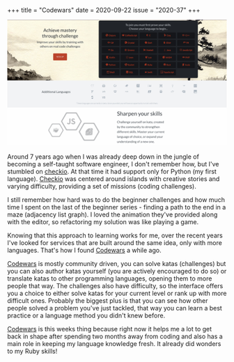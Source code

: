 +++
title       = "Codewars"
date        = 2020-09-22
issue       = "2020-37"
+++

[![Codewars](/img/codewars.jpg)](https://codewars.com)

Around 7 years ago when I was already deep down in the jungle of becoming a self-taught software engineer, I don't remember how, but I've stumbled on [checkio](https://checkio.org/). At that time it had support only for Python (my first language).
[Checkio](https://checkio.org/) was centered around islands with creative stories and varying difficulty, providing a set of missions (coding challenges).

I still remember how hard was to do the beginner challenges and how much time I spent on the last of the beginner series - finding a path to the end in a maze (adjacency list graph). I loved the animation they've provided along with the editor, so refactoring my solution was like playing a game.

Knowing that this approach to learning works for me, over the recent years I've looked for services that are built around the same idea, only with more languages. That's how I found [Codewars](https://codewars.com) a while ago.

[Codewars](https://codewars.com) is mostly community driven, you can solve katas (challenges) but you can also author katas yourself (you are actively encouraged to do so) or translate katas to other programming languages, opening them to more people that way. The challenges also have difficulty, so the interface offers you a choice to either solve katas for your current level or rank up with more difficult ones. Probably the biggest plus is that you can see how other people solved a problem you've just tackled, that way you can learn a best practice or a language method you didn't knew before.

[Codewars](https://codewars.com) is this weeks thing because right now it helps me a lot to get back in shape after spending two months away from coding and also has a main role in keeping my language knowledge fresh. It already did wonders to my Ruby skills!


